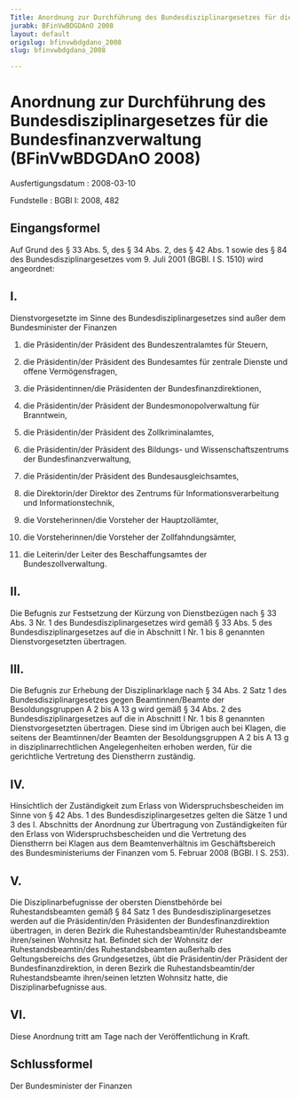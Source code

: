 ```yaml
---
Title: Anordnung zur Durchführung des Bundesdisziplinargesetzes für die Bundesfinanzverwaltung
jurabk: BFinVwBDGDAnO 2008
layout: default
origslug: bfinvwbdgdano_2008
slug: bfinvwbdgdano_2008

---
```


# Anordnung zur Durchführung des Bundesdisziplinargesetzes für die Bundesfinanzverwaltung (BFinVwBDGDAnO 2008)

Ausfertigungsdatum
:   2008-03-10

Fundstelle
:   BGBl I: 2008, 482

## Eingangsformel

Auf Grund des § 33 Abs. 5, des § 34 Abs. 2, des § 42 Abs. 1 sowie des
§ 84 des Bundesdisziplinargesetzes vom 9. Juli 2001 (BGBl. I S. 1510)
wird angeordnet:

## I.

Dienstvorgesetzte im Sinne des Bundesdisziplinargesetzes sind außer
dem Bundesminister der Finanzen

1.  die Präsidentin/der Präsident des Bundeszentralamtes für Steuern,


2.  die Präsidentin/der Präsident des Bundesamtes für zentrale Dienste und
    offene Vermögensfragen,


3.  die Präsidentinnen/die Präsidenten der Bundesfinanzdirektionen,


4.  die Präsidentin/der Präsident der Bundesmonopolverwaltung für
    Branntwein,


5.  die Präsidentin/der Präsident des Zollkriminalamtes,


6.  die Präsidentin/der Präsident des Bildungs- und Wissenschaftszentrums
    der Bundesfinanzverwaltung,


7.  die Präsidentin/der Präsident des Bundesausgleichsamtes,


8.  die Direktorin/der Direktor des Zentrums für Informationsverarbeitung
    und Informationstechnik,


9.  die Vorsteherinnen/die Vorsteher der Hauptzollämter,


10. die Vorsteherinnen/die Vorsteher der Zollfahndungsämter,


11. die Leiterin/der Leiter des Beschaffungsamtes der
    Bundeszollverwaltung.

## II.

Die Befugnis zur Festsetzung der Kürzung von Dienstbezügen nach § 33
Abs. 3 Nr. 1 des Bundesdisziplinargesetzes wird gemäß § 33 Abs. 5 des
Bundesdisziplinargesetzes auf die in Abschnitt I Nr. 1 bis 8 genannten
Dienstvorgesetzten übertragen.

## III.

Die Befugnis zur Erhebung der Disziplinarklage nach § 34 Abs. 2 Satz 1
des Bundesdisziplinargesetzes gegen Beamtinnen/Beamte der
Besoldungsgruppen A 2 bis A 13 g wird gemäß § 34 Abs. 2 des
Bundesdisziplinargesetzes auf die in Abschnitt I Nr. 1 bis 8 genannten
Dienstvorgesetzten übertragen. Diese sind im Übrigen auch bei Klagen,
die seitens der Beamtinnen/der Beamten der Besoldungsgruppen A 2 bis A
13 g in disziplinarrechtlichen Angelegenheiten erhoben werden, für die
gerichtliche Vertretung des Dienstherrn zuständig.

## IV.

Hinsichtlich der Zuständigkeit zum Erlass von Widerspruchsbescheiden
im Sinne von § 42 Abs. 1 des Bundesdisziplinargesetzes gelten die
Sätze 1 und 3 des I. Abschnitts der Anordnung zur Übertragung von
Zuständigkeiten für den Erlass von Widerspruchsbescheiden und die
Vertretung des Dienstherrn bei Klagen aus dem Beamtenverhältnis im
Geschäftsbereich des Bundesministeriums der Finanzen vom 5. Februar
2008 (BGBl. I S. 253).

## V.

Die Disziplinarbefugnisse der obersten Dienstbehörde bei
Ruhestandsbeamten gemäß § 84 Satz 1 des Bundesdisziplinargesetzes
werden auf die Präsidentin/den Präsidenten der Bundesfinanzdirektion
übertragen, in deren Bezirk die Ruhestandsbeamtin/der Ruhestandsbeamte
ihren/seinen Wohnsitz hat. Befindet sich der Wohnsitz der
Ruhestandsbeamtin/des Ruhestandsbeamten außerhalb des Geltungsbereichs
des Grundgesetzes, übt die Präsidentin/der Präsident der
Bundesfinanzdirektion, in deren Bezirk die Ruhestandsbeamtin/der
Ruhestandsbeamte ihren/seinen letzten Wohnsitz hatte, die
Disziplinarbefugnisse aus.

## VI.

Diese Anordnung tritt am Tage nach der Veröffentlichung in Kraft.

## Schlussformel

Der Bundesminister der Finanzen

